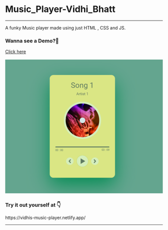 # Music_Player-Vidhi_Bhatt
<hr>
A funky Music player made using just HTML , CSS and JS.
<br>
<h3> Wanna see a Demo?👀 </h3>
<a href="https://youtu.be/DjuiAVZQ93w">Click here</a>
<br>
<br>
<img src="https://github.com/VidhiBhatt01/Music_Player-Vidhi_Bhatt/blob/main/Music%20Player/Img.png" height=60% width=100%>
<br>
<h3>Try it out yourself at 👇 </h3>
https://vidhis-music-player.netlify.app/
<hr>
